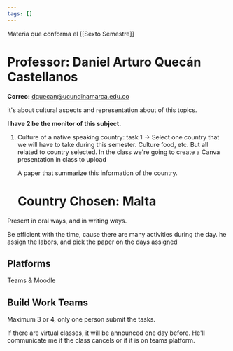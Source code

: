 ```yaml
---
tags: []
---
```

Materia que conforma el [[Sexto Semestre]]
# Professor: Daniel Arturo Quecán Castellanos
**Correo:** dquecan@ucundinamarca.edu.co

it's about cultural aspects and representation about of this topics.

**I have 2 be the monitor of this subject.**

1. Culture of a native speaking country: task 1 -> Select one country that we will have to take during this semester. Culture food, etc. But all related to country selected. In the class we're going to create a Canva presentation in class to upload 
   
   A paper that summarize this information of the country.
   
   # Country Chosen: Malta


Present in oral ways, and in writing ways.

Be efficient with the time, cause there are many activities during the day.
he assign the labors, and pick the paper on the days assigned

## Platforms
Teams & Moodle
## Build Work Teams
Maximum 3 or 4, only one person submit the tasks.

If there are virtual classes, it will be announced one day before. He'll communicate me if the class cancels or if it is on teams platform.